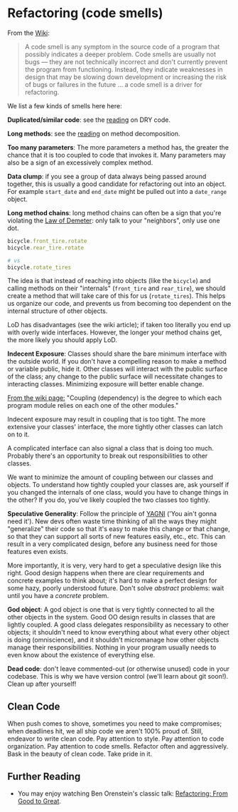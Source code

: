# Refactoring (code smells)

From the [Wiki](http://en.wikipedia.org/wiki/Code_smell):

> A code smell is any symptom in the source code of a program that
> possibly indicates a deeper problem. Code smells are usually not
> bugs — they are not technically incorrect and don't currently
> prevent the program from functioning. Instead, they indicate
> weaknesses in design that may be slowing down development or
> increasing the risk of bugs or failures in the future ... a code
> smell is a driver for refactoring.

We list a few kinds of smells here here:

**Duplicated/similar code**: see the [reading][dry-reading] on DRY code.

**Long methods**: see the [reading][method-decomp-reading] on method
decomposition.

**Too many parameters**: The more parameters a method has, the greater
the chance that it is too coupled to code that invokes it. Many
parameters may also be a sign of an excessively complex method.

**Data clump**: if you see a group of data always being passed around
together, this is usually a good candidate for refactoring out into an
object. For example `start_date` and `end_date` might be pulled out
into a `date_range` object.

**Long method chains**: long method chains can often be a sign that
you're violating the [Law of Demeter][wiki-demeter]: only talk to your
"neighbors", only use one dot.

```ruby
bicycle.front_tire.rotate
bicycle.rear_tire.rotate

# vs
bicycle.rotate_tires
```

The idea is that instead of reaching into objects (like the `bicycle`)
and calling methods on their "internals" (`front_tire` and
`rear_tire`), we should create a method that will take care of this
for us (`rotate_tires`). This helps us organize our code, and prevents
us from becoming too dependent on the internal structure of other
objects.

LoD has disadvantages (see the wiki article); if taken too literally
you end up with overly wide interfaces. However, the longer your
method chains get, the more likely you should apply LoD.

[dry-reading]: ../w1d2/style/dry.md
[method-decomp-reading]: ../w1d2/style/method-decomposition.md
[wiki-demeter]: http://en.wikipedia.org/wiki/Law_Of_Demeter
[informit-demeter]: http://www.informit.com/articles/article.aspx?p=1834700&seqNum=6

**Indecent Exposure**: Classes should share the bare minimum interface
with the outside world. If you don't have a compelling reason to make
a method or variable public, hide it. Other classes will interact with
the public surface of the class; any change to the public surface will
necessitate changes to interacting classes. Minimizing exposure will
better enable change.

[From the wiki page:][coupling-wiki] "Coupling (dependency) is the
degree to which each program module relies on each one of the other
modules."

Indecent exposure may result in coupling that is too tight. The more
extensive your classes' interface, the more tightly other classes can
latch on to it.

A complicated interface can also signal a class that is doing too
much. Probably there's an opportunity to break out responsibilities to
other classes.

We want to minimize the amount of coupling between our classes and
objects. To understand how tightly coupled your classes are, ask
yourself if you changed the internals of one class, would you have to
change things in the other? If you do, you've likely coupled the two
classes too tightly.

[coupling-principles]:http://www.jasoncoffin.com/cohesion-and-coupling-principles-of-orthogonal-object-oriented-programming/
[coupling-wiki]:http://en.wikipedia.org/wiki/Coupling_(computer_programming)

**Speculative Generality**: Follow the principle of
[YAGNI][wiki-yagni] ('You ain't gonna need it'). New devs often waste
time thinking of all the ways they might "generalize" their code so
that it's easy to make this change or that change, so that they can
support all sorts of new features easily, etc., etc. This can result
in a very complicated design, before any business need for those
features even exists.

More importantly, it is very, very hard to get a speculative design
like this right. Good design happens when there are clear requirements
and concrete examples to think about; it's hard to make a perfect
design for some hazy, poorly understood future. Don't solve *abstract*
problems: wait until you have a *concrete* problem.

[wiki-yagni]: http://en.wikipedia.org/wiki/You_ain't_gonna_need_it

**God object**: A god object is one that is very tightly connected to
all the other objects in the system. Good OO design results in classes
that are lightly coupled. A good class delegates responsibility as
necessary to other objects; it shouldn't need to know everything about
what every other object is doing (omniscience), and it shouldn't
micromanage how other objects manage their responsibilities. Nothing
in your program usually needs to even know about the existence of
everything else.

**Dead code**: don't leave commented-out (or otherwise unused) code in
your codebase. This is why we have version control (we'll learn about
git soon!). Clean up after yourself!

## Clean Code

When push comes to shove, sometimes you need to make compromises; when
deadlines hit, we all ship code we aren't 100% proud of. Still,
endeavor to write clean code. Pay attention to style. Pay attention to
code organization. Pay attention to code smells. Refactor often and
aggressively. Bask in the beauty of clean code. Take pride in it.

## Further Reading

* You may enjoy watching Ben Orenstein's classic talk:
  [Refactoring: From Good to Great][refactoring-talk].

[refactoring-talk]: http://www.confreaks.com/videos/1233-aloharuby2012-refactoring-from-good-to-great
